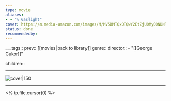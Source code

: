 ```yaml
---
type: movie
aliases:
- - "% Gaslight"
cover: https://m.media-amazon.com/images/M/MV5BMTQxOTQwY2EtZjU0My00NDNlLWExMjUtMDg0ODc0YTYxNjVkXkEyXkFqcGc@._V1_SX300.jpg
status: done
recommendedby:
---
```

___tags:: prev:: [[movies|back to library]]
genre::
director::   - "[[George Cukor]]"

children::
___
![cover|150](https://m.media-amazon.com/images/M/MV5BMTQxOTQwY2EtZjU0My00NDNlLWExMjUtMDg0ODc0YTYxNjVkXkEyXkFqcGc@._V1_SX300.jpg)
___
<% tp.file.cursor(0) %>
